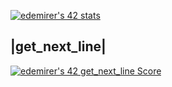 [![edemirer's 42 stats](https://badge42.vercel.app/api/v2/clkebdejz003008ld0988unau/stats?cursusId=21&coalitionId=359)](https://github.com/JaeSeoKim/badge42)

|get_next_line|
---------------
[![edemirer's 42 get_next_line Score](https://badge42.vercel.app/api/v2/clkebdejz003008ld0988unau/project/3177305)](https://github.com/JaeSeoKim/badge42)
